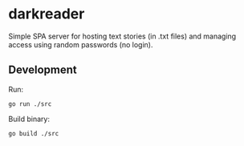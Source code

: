 # darkreader

Simple SPA server for hosting text stories (in .txt files) and managing access using random passwords (no login). 

## Development

Run:

`go run ./src`

Build binary:

`go build ./src`